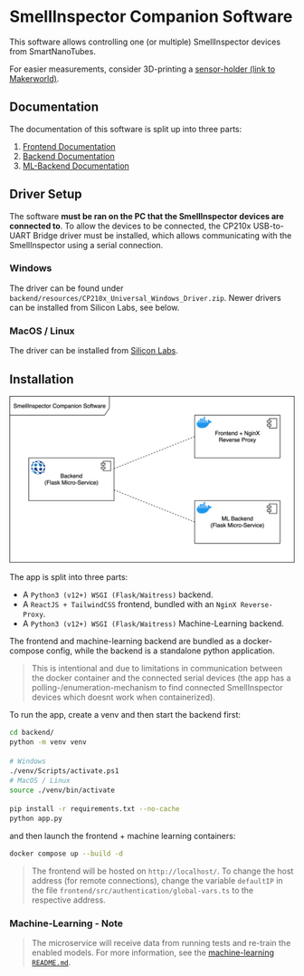 # SmellInspector Companion Software

This software allows controlling one (or multiple) SmellInspector devices from SmartNanoTubes.

For easier measurements, consider 3D-printing a [sensor-holder (link to Makerworld)](https://makerworld.com/en/models/1750746-smartnanotubes-smellinspector-sensor-holder#profileId-1861257).

## Documentation

The documentation of this software is split up into three parts:

1. [Frontend Documentation](https://github.com/leolion3/SmartNanoTubes-SmellInspector-Companion/blob/main/frontend/README.md)
2. [Backend Documentation](backend/README.md)
3. [ML-Backend Documentation](https://github.com/leolion3/SmartNanoTubes-SmellInspector-Companion/blob/main/machine_learning/README.md)

## Driver Setup

The software **must be ran on the PC that the SmellInspector devices are connected to**. To allow the devices
to be connected, the CP210x USB-to-UART Bridge driver must be installed, which allows communicating with the SmellInspector
using a serial connection. 

### Windows

The driver can be found under `backend/resources/CP210x_Universal_Windows_Driver.zip`. Newer drivers can be installed from Silicon Labs, see below.

### MacOS / Linux

The driver can be installed from [Silicon Labs](https://www.silabs.com/software-and-tools/usb-to-uart-bridge-vcp-drivers).

## Installation

![Microservices Architecture Diagram](https://raw.githubusercontent.com/leolion3/SmartNanoTubes-SmellInspector-Companion/refs/heads/main/_html/microservice_architecture.svg)

The app is split into three parts:

- A `Python3 (v12+) WSGI (Flask/Waitress)` backend.
- A `ReactJS + TailwindCSS` frontend, bundled with an `NginX Reverse-Proxy`.
- A `Python3 (v12+) WSGI (Flask/Waitress)` Machine-Learning backend.

The frontend and machine-learning backend are bundled as a docker-compose config, while the backend is a standalone python application.

> This is intentional and due to limitations in communication between the docker container and the connected serial devices (the app has a polling-/enumeration-mechanism to find
connected SmellInspector devices which doesnt work when containerized). 

To run the app, create a venv and then start the backend first:

```bash
cd backend/
python -m venv venv

# Windows
./venv/Scripts/activate.ps1
# MacOS / Linux
source ./venv/bin/activate

pip install -r requirements.txt --no-cache
python app.py
```

and then launch the frontend + machine learning containers:

```bash
docker compose up --build -d
```

> The frontend will be hosted on `http://localhost/`. To change the host address (for remote connections), change the variable `defaultIP` in the file `frontend/src/authentication/global-vars.ts` to the respective address.

### Machine-Learning - Note

> The microservice will receive data from running tests and re-train the enabled models. For more information, see the [machine-learning `README.md`](https://github.com/leolion3/SmartNanoTubes-SmellInspector-Companion/blob/main/machine_learning/README.md).


